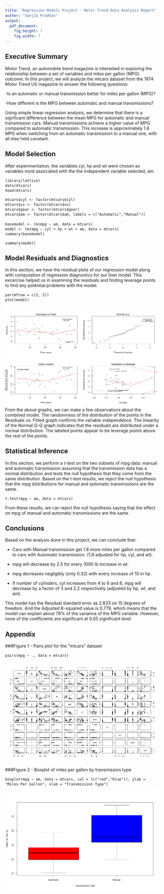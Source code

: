 ```yaml
---
title: "Regression Models Project - Motor Trend Data Analysis Report"
author: "Sanjib Pradhan"
output:
  pdf_document:
    fig_height: 7
    fig_width: 7
---
```

  
## Executive Summary  
Motor Trend, an automobile trend magazine is interested in exploring the relationship between a set of variables and miles per gallon (MPG) outcome. In this project, we will analyze the mtcars dataset from the 1974 Motor Trend US magazine to answer the following questions:

-Is an automatic or manual transmission better for miles per gallon (MPG)?

-How different is the MPG between automatic and manual transmissions?

Using simple linear regression analysis, we determine that there is a signficant difference between the mean MPG for automatic and manual transmission cars. Manual transmissions achieve a higher value of MPG compared to automatic transmission. This increase is approximately 1.8 MPG when switching from an automatic transmission to a manual one, with all else held constant.

## Model Selection
After experimentation, the variables cyl, hp and wt were chosen as variables most associated with the the independent variable selected, am.
```{r}
library(lattice)
data(mtcars)
head(mtcars)
```
```{r}
mtcars$cyl <- factor(mtcars$cyl)
mtcars$vs <- factor(mtcars$vs)
mtcars$gear <- factor(mtcars$gear)
mtcars$am <- factor(mtcars$am, labels = c("Automatic","Manual"))

basemodel <- lm(mpg ~ am, data = mtcars)
model <- lm(mpg ~ cyl + hp + wt + am, data = mtcars)
summary(basemodel)
```
```{r}
summary(model)
```

## Model Residuals and Diagnostics  

In this section, we have the residual plots of our regression model along with computation of regression diagnostics for our liner model. This excercise helped us in examining the residuals and finding leverage points to find any potential problems with the model.

```{r}
par(mfrow = c(2, 2))
plot(model)
```   
![plot of Plot1](figure/Plot1.png)
From the above graphs, we can make a few observations about the combined model. The randomness of the distribution of the points in the Residuals vs. Fitted graph confirms the variable independence. The linearity of the Normal Q-Q graph indicates that the residuals are distributed under a normal distribution. The labeled points appear to be leverage points above the rest of the points.

## Statistical Inference
  
In this section, we perform a t-test on the two subsets of mpg data: manual and automatic transmission assuming that the transmission data has a normal distribution and tests the null hypothesis that they come from the same distribution. Based on the t-test results, we reject the null hypothesis that the mpg distributions for manual and automatic transmissions are the same.

```{r}
t.test(mpg ~ am, data = mtcars)
```  
From these results, we can reject the null hypothesis saying that the effect on mpg of manual and automatic transmissions are the same.

## Conclusions  


Based on the analysis done in this project, we can conclude that:

- Cars with Manual transmission get 1.8 more miles per gallon compared to cars with Automatic transmission. (1.8 adjusted for hp, cyl, and wt).

- mpg will decrease by 2.5 for every 1000 lb increase in wt.

- mpg decreases negligibly (only 0.32) with every increase of 10 in hp.

- If number of cylinders, cyl increases from 4 to 6 and 8, mpg will decrease by a factor of 3 and 2.2 respectively (adjusted by hp, wt, and am).

  
This model has the Residual standard error as 2.833 on 15 degrees of freedom. And the Adjusted R-squared value is 0.779, which means that the model can explain about 78% of the variance of the MPG variable. However, none of the coefficients are significant at 0.05 significant level.  

## Appendix

###Figure 1 - Pairs plot for the “mtcars” dataset
``` {r}
pairs(mpg ~ ., data = mtcars)
```
![plot of Plot3](figure/Plot3.png)


###Figure 2 - Boxplot of miles per gallon by transmission type  
```{r}
boxplot(mpg ~ am, data = mtcars, col = (c("red","blue")), ylab = "Miles Per Gallon", xlab = "Transmission Type")
```  
![plot of Plot2](figure/Plot2-Box.png)


